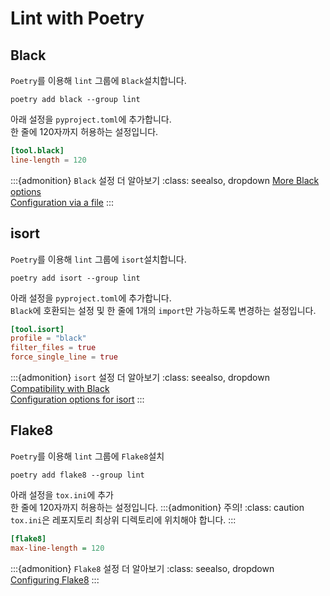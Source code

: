 # Lint with Poetry

## Black
`Poetry`를 이용해 `lint` 그룹에 `Black`설치합니다.  
```shell
poetry add black --group lint
```

아래 설정을 `pyproject.toml`에 추가합니다.  
한 줄에 120자까지 허용하는 설정입니다.
```toml
[tool.black]
line-length = 120
```
:::{admonition} `Black` 설정 더 알아보기
:class: seealso, dropdown
[More Black options](https://black.readthedocs.io/en/stable/usage_and_configuration/the_basics.html#command-line-options)  
[Configuration via a file](https://black.readthedocs.io/en/stable/usage_and_configuration/the_basics.html#configuration-via-a-file)
:::

## isort
`Poetry`를 이용해 `lint` 그룹에 `isort`설치합니다.  
```shell
poetry add isort --group lint
```

아래 설정을 `pyproject.toml`에 추가합니다.  
`Black`에 호환되는 설정 및 한 줄에 1개의 `import`만 가능하도록 변경하는 설정입니다.
```toml
[tool.isort]
profile = "black"
filter_files = true
force_single_line = true
```
:::{admonition} `isort` 설정 더 알아보기
:class: seealso, dropdown
[Compatibility with Black](https://pycqa.github.io/isort/docs/configuration/black_compatibility.html)  
[Configuration options for isort](https://pycqa.github.io/isort/docs/configuration/options.html)
:::

## Flake8
`Poetry`를 이용해 `lint` 그룹에 `Flake8`설치  
```shell
poetry add flake8 --group lint
```

아래 설정을 `tox.ini`에 추가  
한 줄에 120자까지 허용하는 설정입니다.
:::{admonition} 주의!
:class: caution
`tox.ini`은 레포지토리 최상위 디렉토리에 위치해야 합니다.
:::
```ini
[flake8]
max-line-length = 120
```
:::{admonition} `Flake8` 설정 더 알아보기
:class: seealso, dropdown
[Configuring Flake8](https://flake8.pycqa.org/en/latest/user/configuration.html)
:::

